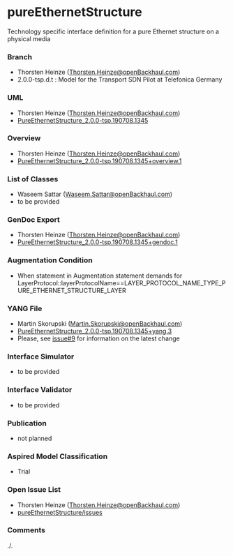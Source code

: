 # pureEthernetStructure
Technology specific interface definition for a pure Ethernet structure on a physical media

### Branch
- Thorsten Heinze (Thorsten.Heinze@openBackhaul.com)
- 2.0.0-tsp.d.t : Model for the Transport SDN Pilot at Telefonica Germany

### UML
- Thorsten Heinze (Thorsten.Heinze@openBackhaul.com)
- [PureEthernetStructure_2.0.0-tsp.190708.1345](./PureEthernetStructure_2.0.0-tsp.190708.1345.zip)

### Overview 
- Thorsten Heinze (Thorsten.Heinze@openBackhaul.com)
- [PureEthernetStructure_2.0.0-tsp.190708.1345+overview.1](./PureEthernetStructure_2.0.0-tsp.190708.1345+overview.1.png)

### List of Classes
- Waseem Sattar (Waseem.Sattar@openBackhaul.com)
- to be provided

### GenDoc Export
- Thorsten Heinze (Thorsten.Heinze@openBackhaul.com)
- [PureEthernetStructure_2.0.0-tsp.190708.1345+gendoc.1](./PureEthernetStructure_2.0.0-tsp.190708.1345+gendoc.1.docx)

### Augmentation Condition
- When statement in Augmentation statement demands for LayerProtocol::layerProtocolName==LAYER_PROTOCOL_NAME_TYPE_PURE_ETHERNET_STRUCTURE_LAYER

### YANG File
- Martin Skorupski (Martin.Skorupski@openBackhaul.com)
- [PureEthernetStructure_2.0.0-tsp.190708.1345+yang.3](./PureEthernetStructure_2.0.0-tsp.190708.1345+yang.3.zip)
- Please, see [issue#9](../../issues/9) for information on the latest change

### Interface Simulator
- to be provided

### Interface Validator
- to be provided

### Publication
- not planned

### Aspired Model Classification
- Trial

### Open Issue List
- Thorsten Heinze (Thorsten.Heinze@openBackhaul.com)
- [pureEthernetStructure/issues](../../issues)

### Comments
./.
